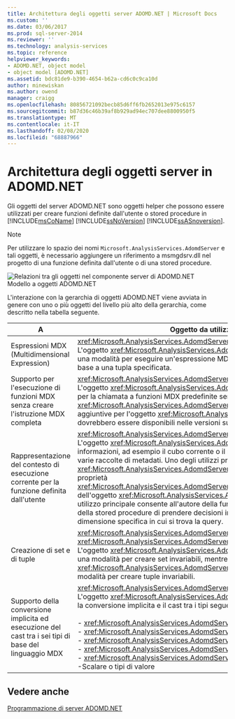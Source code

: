 ```yaml
---
title: Architettura degli oggetti server ADOMD.NET | Microsoft Docs
ms.custom: ''
ms.date: 03/06/2017
ms.prod: sql-server-2014
ms.reviewer: ''
ms.technology: analysis-services
ms.topic: reference
helpviewer_keywords:
- ADOMD.NET, object model
- object model [ADOMD.NET]
ms.assetid: bdc81de9-b390-4654-b62a-cd6c0c9ca10d
author: minewiskan
ms.author: owend
manager: craigg
ms.openlocfilehash: 80856721092becb85d6ff6fb2652013e975c6157
ms.sourcegitcommit: b87d36c46b39af8b929ad94ec707dee8800950f5
ms.translationtype: MT
ms.contentlocale: it-IT
ms.lasthandoff: 02/08/2020
ms.locfileid: "68887966"
---
```

# <a name="adomdnet-server-object-architecture"></a>Architettura degli oggetti server in ADOMD.NET
  Gli oggetti del server ADOMD.NET sono oggetti helper che possono essere utilizzati per creare funzioni definite dall'utente o stored procedure in [!INCLUDE[msCoName](../../includes/msconame-md.md)] [!INCLUDE[ssNoVersion](../../includes/ssnoversion-md.md)] [!INCLUDE[ssASnoversion](../../includes/ssasnoversion-md.md)].  
  
> [!NOTE]  
>  Per utilizzare lo spazio dei nomi `Microsoft.AnalysisServices.AdomdServer` e tali oggetti, è necessario aggiungere un riferimento a msmgdsrv.dll nel progetto di una funzione definita dall'utente o di una stored procedure.  
  
 ![Relazioni tra gli oggetti nel componente server di ADOMD.NET](https://docs.microsoft.com/analysis-services/analysis-services/dev-guide/media/adomdnetserverobjectmodel.gif "Relazioni tra gli oggetti nel componente server di ADOMD.NET")  
Modello a oggetti ADOMD.NET  
  
 L'interazione con la gerarchia di oggetti ADOMD.NET viene avviata in genere con uno o più oggetti del livello più alto della gerarchia, come descritto nella tabella seguente.  
  
|A|Oggetto da utilizzare|  
|--------|---------------------|  
|Espressioni MDX (Multidimensional Expression)|<xref:Microsoft.AnalysisServices.AdomdServer.Expression><br /> L'oggetto <xref:Microsoft.AnalysisServices.AdomdServer.Expression> fornisce una modalità per eseguire un'espressione MDX e valutare tale espressione in base a una tupla specificata.|  
|Supporto per l'esecuzione di funzioni MDX senza creare l'istruzione MDX completa|<xref:Microsoft.AnalysisServices.AdomdServer.MDX><br /> L'oggetto <xref:Microsoft.AnalysisServices.AdomdServer.MDX> è conveniente per la chiamata a funzioni MDX predefinite senza utilizzare l'oggetto <xref:Microsoft.AnalysisServices.AdomdServer.Expression>. Funzioni aggiuntive per l'oggetto <xref:Microsoft.AnalysisServices.AdomdServer.MDX> dovrebbero essere disponibili nelle versioni successive.|  
|Rappresentazione del contesto di esecuzione corrente per la funzione definita dall'utente|<xref:Microsoft.AnalysisServices.AdomdServer.Context><br /> L'oggetto <xref:Microsoft.AnalysisServices.AdomdServer.Context> espone informazioni, ad esempio il cubo corrente o il modello di data mining, e le varie raccolte di metadati. Uno degli utilizzi principali dell'oggetto <xref:Microsoft.AnalysisServices.AdomdServer.Context> è rappresentato dalla proprietà <xref:Microsoft.AnalysisServices.AdomdServer.Hierarchy.CurrentMember%2A> dell'oggetto <xref:Microsoft.AnalysisServices.AdomdServer.Hierarchy>. Tale utilizzo principale consente all'autore della funzione definita dall'utente o della stored procedure di prendere decisioni in base al membro di una dimensione specifica in cui si trova la query.|  
|Creazione di set e di tuple|<xref:Microsoft.AnalysisServices.AdomdServer.SetBuilder>, <xref:Microsoft.AnalysisServices.AdomdServer.TupleBuilder><br /> L'oggetto <xref:Microsoft.AnalysisServices.AdomdServer.SetBuilder> fornisce una modalità per creare set invariabili, mentre l'oggetto <xref:Microsoft.AnalysisServices.AdomdServer.TupleBuilder> fornisce una modalità per creare tuple invariabili.|  
|Supporto della conversione implicita ed esecuzione del cast tra i sei tipi di base del linguaggio MDX|<xref:Microsoft.AnalysisServices.AdomdServer.MDXValue><br /> L'oggetto <xref:Microsoft.AnalysisServices.AdomdServer.MDXValue> fornisce la conversione implicita e il cast tra i tipi seguenti:<br /><br /> -   <xref:Microsoft.AnalysisServices.AdomdServer.Hierarchy><br />-   <xref:Microsoft.AnalysisServices.AdomdServer.Level><br />-   <xref:Microsoft.AnalysisServices.AdomdServer.Member><br />-   <xref:Microsoft.AnalysisServices.AdomdServer.Tuple><br />-   <xref:Microsoft.AnalysisServices.AdomdServer.Set><br />-Scalare o tipi di valore|  
  
## <a name="see-also"></a>Vedere anche  
 [Programmazione di server ADOMD.NET](https://docs.microsoft.com/bi-reference/adomd/multidimensional-models-adomd-net-server/adomd-net-server-programming)  
  
  
